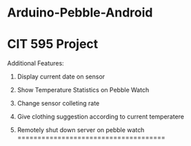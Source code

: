 # Arduino-Pebble-Android
CIT 595 Project
=====================================
Additional Features:

1. Display current date on sensor

2. Show Temperature Statistics on Pebble Watch

3. Change sensor colleting rate 

4. Give clothing suggestion according to current temperatere

5. Remotely shut down server on pebble watch
=====================================
